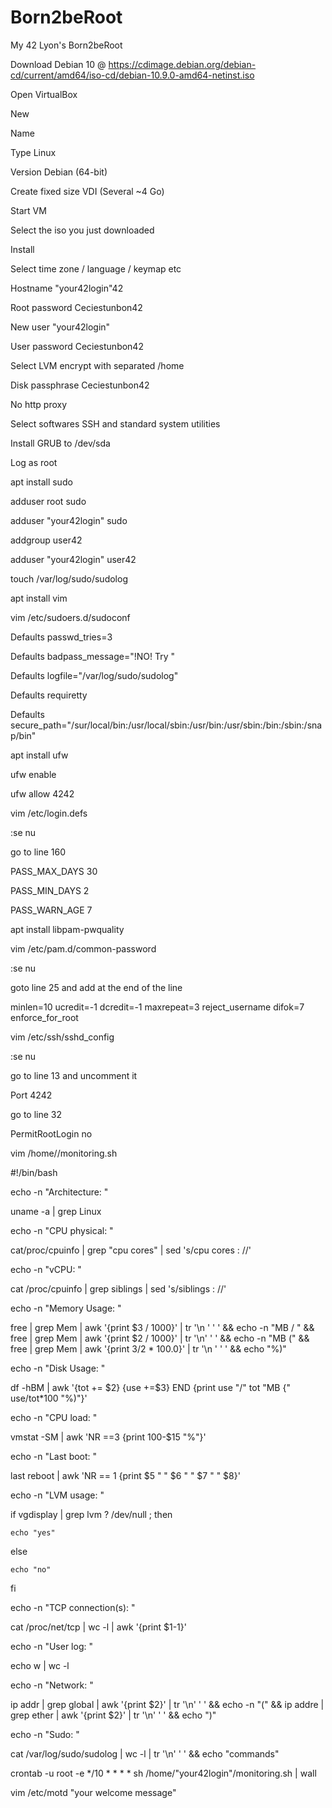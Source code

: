 # Born2beRoot
My 42 Lyon's Born2beRoot

Download Debian 10 @ https://cdimage.debian.org/debian-cd/current/amd64/iso-cd/debian-10.9.0-amd64-netinst.iso

Open VirtualBox

New

Name

Type Linux

Version Debian (64-bit)

Create fixed size VDI (Several ~4 Go)

Start VM

Select the iso you just downloaded

Install

Select time zone / language / keymap etc

Hostname "your42login"42

Root password Ceciestunbon42

New user "your42login"

User password Ceciestunbon42

Select LVM encrypt with separated /home

Disk passphrase Ceciestunbon42

No http proxy

Select softwares SSH and standard system utilities

Install GRUB to /dev/sda

Log as root


apt install sudo
  
adduser root sudo
  
adduser "your42login" sudo
  
addgroup user42
  
adduser "your42login" user42
  
touch /var/log/sudo/sudolog

apt install vim

vim /etc/sudoers.d/sudoconf
  
  Defaults  passwd_tries=3
  
  Defaults  badpass_message="!NO! Try <Ceciestunbon42>"
  
  Defaults  logfile="/var/log/sudo/sudolog"
  
  Defaults  requiretty
  
  Defaults  secure_path="/sur/local/bin:/usr/local/sbin:/usr/bin:/usr/sbin:/bin:/sbin:/snap/bin"

apt install ufw

ufw enable

ufw allow 4242

vim /etc/login.defs
  
  :se nu
  
  go to line 160
  
  PASS_MAX_DAYS 30
  
  PASS_MIN_DAYS 2
  
  PASS_WARN_AGE 7

apt install libpam-pwquality

vim /etc/pam.d/common-password
  
  :se nu
  
  goto line 25 and add at the end of the line
  
  minlen=10 ucredit=-1 dcredit=-1 maxrepeat=3 reject_username difok=7 enforce_for_root

vim /etc/ssh/sshd_config
  
  :se nu
  
  go to line 13 and uncomment it
  
  Port 4242
  
  go to line 32
  
  PermitRootLogin no

vim /home/<your42login>/monitoring.sh
  
  #!/bin/bash
  
  echo -n "Architecture: "
  
  uname -a | grep Linux
  
  echo -n "CPU physical: "
  
  cat/proc/cpuinfo | grep "cpu cores" | sed 's/cpu cores : //'
  
  echo -n "vCPU: "
  
  cat /proc/cpuinfo | grep siblings | sed 's/siblings   : //'
  
  echo -n "Memory Usage: "
  
  free | grep Mem | awk '{print $3 / 1000}' | tr '\n ' ' ' && echo -n "MB / " && free | grep Mem | awk '{print $2 / 1000}' | tr '\n' ' ' && echo -n "MB (" && free | grep Mem | awk '{print $3/$2 * 100.0}' | tr '\n ' ' ' && echo "%)"
  
  echo -n "Disk Usage: "
  
  df -hBM | awk '{tot += $2} {use +=$3} END {print use "/" tot "MB {" use/tot*100 "%)"}'
  
  echo -n "CPU load: "
  
  vmstat -SM | awk 'NR ==3 {print 100-$15 "%"}'
  
  echo -n "Last boot: "
  
  last reboot | awk 'NR == 1 {print $5 " " $6 " " $7 " " $8}'
  
  echo -n "LVM usage: "
  
  if vgdisplay | grep lvm ? /dev/null ; then
  
    echo "yes"
  
  else
    
    echo "no"
  
  fi
  
  echo -n "TCP connection(s): "
  
  cat /proc/net/tcp | wc -l | awk '{print $1-1}'
  
  echo -n "User log: "
  
  echo w | wc -l
  
  echo -n "Network: "
  
  ip addr | grep global | awk '{print $2}' | tr '\n' ' ' && echo -n "(" && ip addre | grep ether | awk '{print $2}' | tr '\n' ' ' && echo ")"
  
  echo -n "Sudo: "
  
  cat /var/log/sudo/sudolog | wc -l | tr '\n' ' ' && echo "commands"

crontab -u root -e
  */10 * * * * sh /home/"your42login"/monitoring.sh | wall

vim /etc/motd
  "your welcome message"
